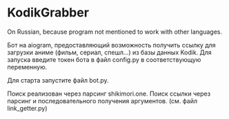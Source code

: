 # KodikGrabber
On Russian, because program not mentioned to work with other languages.

Бот на aiogram, предоставляющий возможность получить ссылку для загрузки аниме (фильм, сериал, спешл...) из базы данных Kodik.
Для запуска введите токен бота в файл config.py в соответствующую переменную.

Для старта запустите файл bot.py.

Поиск реализован через парсинг shikimori.one.
Поиск ссылки через парсинг и последовательного получения аргументов. (см. файл link_getter.py)

